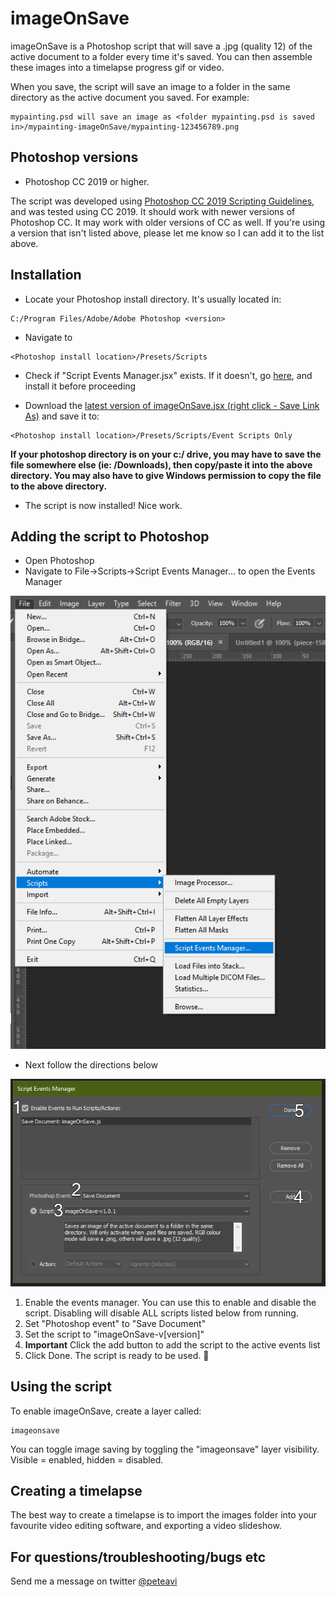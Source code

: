 # imageOnSave

imageOnSave is a Photoshop script that will save a .jpg (quality 12) of the active document to a folder every time it's saved. You can then assemble these images into a timelapse progress gif or video. 

When you save, the script will save an image to a folder in the same directory as the active document you saved. For example: 
```
mypainting.psd will save an image as <folder mypainting.psd is saved in>/mypainting-imageOnSave/mypainting-123456789.png
```
## Photoshop versions
* Photoshop CC 2019 or higher.

The script was developed using [Photoshop CC 2019 Scripting Guidelines](https://www.adobe.com/devnet/photoshop/scripting.html), and was tested using CC 2019. It should work with newer versions of Photoshop CC. It may work with older versions of CC as well. If you're using a version that isn't listed above, please let me know so I can add it to the list above.

## Installation

* Locate your Photoshop install directory. It's usually located in:
```
C:/Program Files/Adobe/Adobe Photoshop <version>
```
* Navigate to 
```
<Photoshop install location>/Presets/Scripts
```
* Check if "Script Events Manager.jsx" exists. If it doesn't, go [here](https://github.com/PizzaBox/imageOnSave/tree/master/Adobe), and install it before proceeding

* Download the [latest version of imageOnSave.jsx (right click - Save Link As)](https://raw.githubusercontent.com/PizzaBox/imageOnSave/master/imageOnSave.jsx) and save it to:
```
<Photoshop install location>/Presets/Scripts/Event Scripts Only
```
**If your photoshop directory is on your c:/ drive, you may have to save the file somewhere else (ie: /Downloads), then copy/paste it into the above directory. You may also have to give Windows permission to copy the file to the above directory.**
* The script is now installed! Nice work.

## Adding the script to Photoshop
* Open Photoshop
* Navigate to File->Scripts->Script Events Manager... to open the Events Manager

![Step one](https://github.com/PizzaBox/imageOnSave/blob/master/assets/usage/usage-01.png)
* Next follow the directions below

![Step two](https://github.com/PizzaBox/imageOnSave/blob/master/assets/usage/usage-02.png)
1. Enable the events manager. You can use this to enable and disable the script. Disabling will disable ALL scripts listed below from running.
2. Set "Photoshop event" to "Save Document"
3. Set the script to "imageOnSave-v\[version\]"
4. **Important** Click the add button to add the script to the active events list
5. Click Done. The script is ready to be used. 🎂

## Using the script
To enable imageOnSave, create a layer called:
```
imageonsave
```
You can toggle image saving by toggling the "imageonsave" layer visibility. Visible = enabled, hidden = disabled.

## Creating a timelapse
The best way to create a timelapse is to import the images folder into your favourite video editing software, and exporting a video slideshow.

## For questions/troubleshooting/bugs etc
Send me a message on twitter [@peteavi](https://twitter.com/peteavi)
